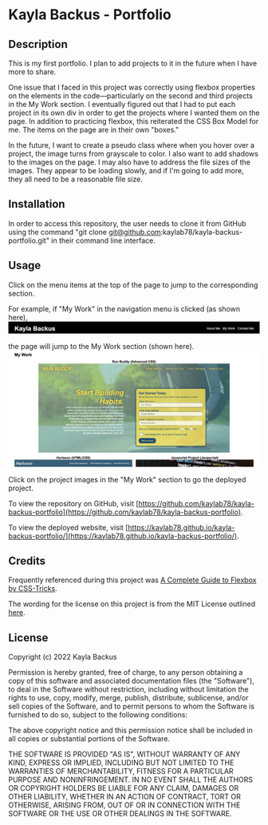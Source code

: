 # Kayla Backus - Portfolio

## Description
This is my first portfolio. I plan to add projects to it in the future when I have more to share.

One issue that I faced in this project was correctly using flexbox properties on the elements in the code—particularly on the second and third projects in the My Work section. I eventually figured out that I had to put each project in its own div in order to get the projects where I wanted them on the page. In addition to practicing flexbox, this reiterated the CSS Box Model for me. The items on the page are in their own "boxes."

In the future, I want to create a pseudo class where when you hover over a project, the image turns from grayscale to color. I also want to add shadows to the images on the page. I may also have to address the file sizes of the images. They appear to be loading slowly, and if I'm going to add more, they all need to be a reasonable file size.

## Installation
In order to access this repository, the user needs to clone it from GitHub using the command "git clone git@github.com:kaylab78/kayla-backus-portfolio.git" in their command line interface.

## Usage
Click on the menu items at the top of the page to jump to the corresponding section.

For example, if "My Work" in the navigation menu is clicked (as shown here),
    ![The navigation bar is black and says "Kayla Backus" on the left side. On the right side of the black bar are the words About Me, My Work, and Contact Me.](assets/images/screenshot-1.png)

the page will jump to the My Work section (shown here).
    ![The webpage says "My Work" at the top. There is a screenshot of a website. The title of the website, "Run Buddy," is listed above the screenshot.](assets/images/screenshot-2.png)

Click on the project images in the "My Work" section to go the deployed project.

To view the repository on GitHub, visit [https://github.com/kaylab78/kayla-backus-portfolio](https://github.com/kaylab78/kayla-backus-portfolio).

To view the deployed website, visit [https://kaylab78.github.io/kayla-backus-portfolio/](https://kaylab78.github.io/kayla-backus-portfolio/).

## Credits
Frequently referenced during this project was [A Complete Guide to Flexbox by CSS-Tricks](https://css-tricks.com/snippets/css/a-guide-to-flexbox/).

The wording for the license on this project is from the MIT License outlined [here](https://choosealicense.com/licenses/mit/).

## License
Copyright (c) 2022 Kayla Backus

Permission is hereby granted, free of charge, to any person obtaining a copy of this software and associated documentation files (the "Software"), to deal in the Software without restriction, including without limitation the rights to use, copy, modify, merge, publish, distribute, sublicense, and/or sell copies of the Software, and to permit persons to whom the Software is furnished to do so, subject to the following conditions:

The above copyright notice and this permission notice shall be included in all copies or substantial portions of the Software.

THE SOFTWARE IS PROVIDED "AS IS", WITHOUT WARRANTY OF ANY KIND, EXPRESS OR IMPLIED, INCLUDING BUT NOT LIMITED TO THE WARRANTIES OF MERCHANTABILITY, FITNESS FOR A PARTICULAR PURPOSE AND NONINFRINGEMENT. IN NO EVENT SHALL THE AUTHORS OR COPYRIGHT HOLDERS BE LIABLE FOR ANY CLAIM, DAMAGES OR OTHER LIABILITY, WHETHER IN AN ACTION OF CONTRACT, TORT OR OTHERWISE, ARISING FROM, OUT OF OR IN CONNECTION WITH THE SOFTWARE OR THE USE OR OTHER DEALINGS IN THE SOFTWARE.